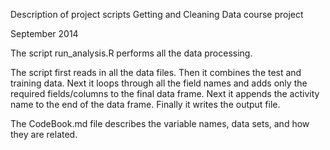 Description of project scripts
Getting and Cleaning Data course project

September 2014

The script run_analysis.R performs all the data processing.

The script first reads in all the data files.  Then it combines the test and training data.  Next it loops through all the field names and adds only the required fields/columns to the final data frame.  Next it appends the activity name to the end of the data frame.  Finally it writes the output file.

The CodeBook.md file describes the variable names, data sets, and how they are related.

